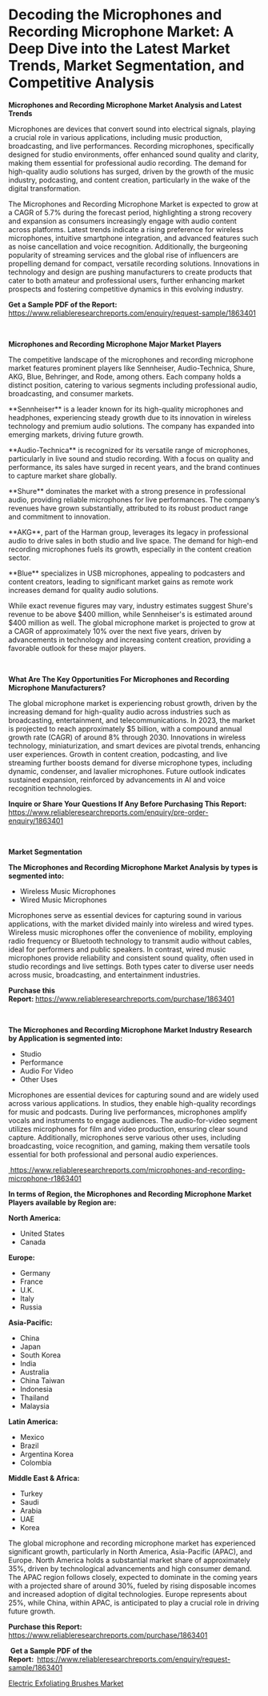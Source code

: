 <p><h1>Decoding the Microphones and Recording Microphone Market: A Deep Dive into the Latest Market Trends, Market Segmentation, and Competitive Analysis</h1></p><p><strong>Microphones and Recording Microphone Market Analysis and Latest Trends</strong></p>
<p><p>Microphones are devices that convert sound into electrical signals, playing a crucial role in various applications, including music production, broadcasting, and live performances. Recording microphones, specifically designed for studio environments, offer enhanced sound quality and clarity, making them essential for professional audio recording. The demand for high-quality audio solutions has surged, driven by the growth of the music industry, podcasting, and content creation, particularly in the wake of the digital transformation.</p><p>The Microphones and Recording Microphone Market is expected to grow at a CAGR of 5.7% during the forecast period, highlighting a strong recovery and expansion as consumers increasingly engage with audio content across platforms. Latest trends indicate a rising preference for wireless microphones, intuitive smartphone integration, and advanced features such as noise cancellation and voice recognition. Additionally, the burgeoning popularity of streaming services and the global rise of influencers are propelling demand for compact, versatile recording solutions. Innovations in technology and design are pushing manufacturers to create products that cater to both amateur and professional users, further enhancing market prospects and fostering competitive dynamics in this evolving industry.</p></p>
<p><strong>Get a Sample PDF of the Report:&nbsp;</strong> <a href="https://www.reliableresearchreports.com/enquiry/request-sample/1863401?utm_campaign=2737&utm_medium=2&utm_source=Github&utm_content=ia&utm_term=05042025&utm_id=microphones-and-recording-microphone">https://www.reliableresearchreports.com/enquiry/request-sample/1863401</a></p>
<p>&nbsp;</p>
<p><strong>Microphones and Recording Microphone Major Market Players</strong></p>
<p><p>The competitive landscape of the microphones and recording microphone market features prominent players like Sennheiser, Audio-Technica, Shure, AKG, Blue, Behringer, and Rode, among others. Each company holds a distinct position, catering to various segments including professional audio, broadcasting, and consumer markets.</p><p>**Sennheiser** is a leader known for its high-quality microphones and headphones, experiencing steady growth due to its innovation in wireless technology and premium audio solutions. The company has expanded into emerging markets, driving future growth.</p><p>**Audio-Technica** is recognized for its versatile range of microphones, particularly in live sound and studio recording. With a focus on quality and performance, its sales have surged in recent years, and the brand continues to capture market share globally.</p><p>**Shure** dominates the market with a strong presence in professional audio, providing reliable microphones for live performances. The company’s revenues have grown substantially, attributed to its robust product range and commitment to innovation.</p><p>**AKG**, part of the Harman group, leverages its legacy in professional audio to drive sales in both studio and live space. The demand for high-end recording microphones fuels its growth, especially in the content creation sector.</p><p>**Blue** specializes in USB microphones, appealing to podcasters and content creators, leading to significant market gains as remote work increases demand for quality audio solutions.</p><p>While exact revenue figures may vary, industry estimates suggest Shure's revenue to be above $400 million, while Sennheiser's is estimated around $400 million as well. The global microphone market is projected to grow at a CAGR of approximately 10% over the next five years, driven by advancements in technology and increasing content creation, providing a favorable outlook for these major players.</p></p>
<p>&nbsp;</p>
<p><strong>What Are The Key Opportunities For Microphones and Recording Microphone Manufacturers?</strong></p>
<p><p>The global microphone market is experiencing robust growth, driven by the increasing demand for high-quality audio across industries such as broadcasting, entertainment, and telecommunications. In 2023, the market is projected to reach approximately $5 billion, with a compound annual growth rate (CAGR) of around 8% through 2030. Innovations in wireless technology, miniaturization, and smart devices are pivotal trends, enhancing user experiences. Growth in content creation, podcasting, and live streaming further boosts demand for diverse microphone types, including dynamic, condenser, and lavalier microphones. Future outlook indicates sustained expansion, reinforced by advancements in AI and voice recognition technologies.</p></p>
<p><strong>Inquire or Share Your Questions If Any Before Purchasing This Report:</strong> <a href="https://www.reliableresearchreports.com/enquiry/pre-order-enquiry/1863401?utm_campaign=2737&utm_medium=2&utm_source=Github&utm_content=ia&utm_term=05042025&utm_id=microphones-and-recording-microphone">https://www.reliableresearchreports.com/enquiry/pre-order-enquiry/1863401</a></p>
<p>&nbsp;</p>
<p><strong>Market Segmentation</strong></p>
<p><strong>The Microphones and Recording Microphone Market Analysis by types is segmented into:</strong></p>
<p><ul><li>Wireless Music Microphones</li><li>Wired Music Microphones</li></ul></p>
<p><p>Microphones serve as essential devices for capturing sound in various applications, with the market divided mainly into wireless and wired types. Wireless music microphones offer the convenience of mobility, employing radio frequency or Bluetooth technology to transmit audio without cables, ideal for performers and public speakers. In contrast, wired music microphones provide reliability and consistent sound quality, often used in studio recordings and live settings. Both types cater to diverse user needs across music, broadcasting, and entertainment industries.</p></p>
<p><strong>Purchase this Report:&nbsp;</strong><a href="https://www.reliableresearchreports.com/purchase/1863401?utm_campaign=2737&utm_medium=2&utm_source=Github&utm_content=ia&utm_term=05042025&utm_id=microphones-and-recording-microphone">https://www.reliableresearchreports.com/purchase/1863401</a></p>
<p>&nbsp;</p>
<p><strong>The Microphones and Recording Microphone Market Industry Research by Application is segmented into:</strong></p>
<p><ul><li>Studio</li><li>Performance</li><li>Audio For Video</li><li>Other Uses</li></ul></p>
<p><p>Microphones are essential devices for capturing sound and are widely used across various applications. In studios, they enable high-quality recordings for music and podcasts. During live performances, microphones amplify vocals and instruments to engage audiences. The audio-for-video segment utilizes microphones for film and video production, ensuring clear sound capture. Additionally, microphones serve various other uses, including broadcasting, voice recognition, and gaming, making them versatile tools essential for both professional and personal audio experiences.</p></p>
<p><a href="https://www.reliableresearchreports.com/microphones-and-recording-microphone-r1863401?utm_campaign=2737&utm_medium=2&utm_source=Github&utm_content=ia&utm_term=05042025&utm_id=microphones-and-recording-microphone">&nbsp;https://www.reliableresearchreports.com/microphones-and-recording-microphone-r1863401</a></p>
<p><strong>In terms of Region, the Microphones and Recording Microphone Market Players available by Region are:</strong></p>
<p>
    <p> <strong> North America: </strong>
        <ul>
            <li>United States</li>
            <li>Canada</li>
        </ul>
        </p> 
    <p> <strong> Europe: </strong>
        <ul>
            <li>Germany</li>
            <li>France</li>
            <li>U.K.</li>
            <li>Italy</li>
            <li>Russia</li>
        </ul>
        </p> 
    <p> <strong> Asia-Pacific: </strong>
        <ul>
            <li>China</li>
            <li>Japan</li>
            <li>South Korea</li>
            <li>India</li>
            <li>Australia</li>
            <li>China Taiwan</li>
            <li>Indonesia</li>
            <li>Thailand</li>
            <li>Malaysia</li>
        </ul>
        </p> 
    <p> <strong> Latin America: </strong>
        <ul>
            <li>Mexico</li>
            <li>Brazil</li>
            <li>Argentina Korea</li>
            <li>Colombia</li>
        </ul>
        </p> 
    <p> <strong> Middle East & Africa: </strong>
        <ul>
            <li>Turkey</li>
            <li>Saudi</li>
            <li>Arabia</li>
            <li>UAE</li>
            <li>Korea</li>
        </ul>
    </p>
    </p>
<p><p>The global microphone and recording microphone market has experienced significant growth, particularly in North America, Asia-Pacific (APAC), and Europe. North America holds a substantial market share of approximately 35%, driven by technological advancements and high consumer demand. The APAC region follows closely, expected to dominate in the coming years with a projected share of around 30%, fueled by rising disposable incomes and increased adoption of digital technologies. Europe represents about 25%, while China, within APAC, is anticipated to play a crucial role in driving future growth.</p></p>
<p><strong>Purchase this Report: </strong><a href="https://www.reliableresearchreports.com/purchase/1863401?utm_campaign=2737&utm_medium=2&utm_source=Github&utm_content=ia&utm_term=05042025&utm_id=microphones-and-recording-microphone">https://www.reliableresearchreports.com/purchase/1863401</a></p>
<p>&nbsp;<strong>Get a Sample PDF of the Report:&nbsp;&nbsp;</strong><a href="https://www.reliableresearchreports.com/enquiry/request-sample/1863401?utm_campaign=2737&utm_medium=2&utm_source=Github&utm_content=ia&utm_term=05042025&utm_id=microphones-and-recording-microphone">https://www.reliableresearchreports.com/enquiry/request-sample/1863401</a></p>
<p><strong></strong></p>
<p><p><a href="https://github.com/vitrilaoire/Market-Research-Report-List-1/blob/main/electric-exfoliating-brushes-market.md?utm_campaign=2737&utm_medium=2&utm_source=Github&utm_content=ia&utm_term=05042025&utm_id=microphones-and-recording-microphone">Electric Exfoliating Brushes Market</a></p></p>